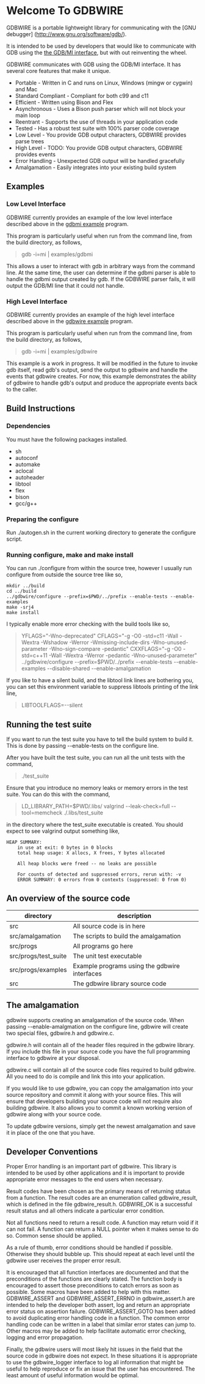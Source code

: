 # Welcome To GDBWIRE

GDBWIRE is a portable lightweight library for communicating with the [GNU debugger] (http://www.gnu.org/software/gdb/).

It is intended to be used by developers that would like to communicate with
GDB using the [the GDB/MI interface](https://sourceware.org/gdb/onlinedocs/gdb/GDB_002fMI.html), but with out reinventing the wheel.

GDBWIRE communicates with GDB using the GDB/MI interface. It has several
core features that make it unique.

- Portable - Written in C and runs on Linux, Windows (mingw or cygwin) and Mac
- Standard Compliant - Compliant for both c99 and c11
- Efficient - Written using Bison and Flex
- Asynchronous - Uses a Bison push parser which will not block your main loop
- Reentrant - Supports the use of threads in your application code
- Tested - Has a robust test suite with 100% parser code coverage
- Low Level - You provide GDB output characters, GDBWIRE provides parse trees
- High Level - TODO: You provide GDB output characters, GDBWIRE provides events
- Error Handling - Unexpected GDB output will be handled gracefully
- Amalgamation - Easily integrates into your existing build system

## Examples

### Low Level Interface

GDBWIRE currently provides an example of the low level interface described
above in the [gdbmi example](src/progs/examples/gdbmi_example.c) program.

This program is particularly useful when run from the command line, from the
build directory, as follows,
>   gdb -i=mi <gdb arguments> | examples/gdbmi

This allows a user to interact with gdb in arbitrary ways from the 
command line. At the same time, the user can determine if the gdbmi
parser is able to handle the gdbmi output created by gdb. If the GDBWIRE
parser fails, it will output the GDB/MI line that it could not handle.

### High Level Interface

GDBWIRE currently provides an example of the high level interface described
above in the [gdbwire example](src/progs/examples/gdbwire_example.c) program.

This program is particularly useful when run from the command line, from the
build directory, as follows,
>   gdb -i=mi <gdb arguments> | examples/gdbwire

This example is a work in progress. It will be modified in the future
to invoke gdb itself, read gdb's output, send the output to gdbwire
and handle the events that gdbwire creates. For now, this example
demonstrates the ability of gdbwire to handle gdb's output and produce
the appropriate events back to the caller.

## Build Instructions

### Dependencies

You must have the following packages installed.
- sh
- autoconf
- automake
- aclocal
- autoheader
- libtool
- flex
- bison
- gcc/g++

### Preparing the configure

Run ./autogen.sh in the current working directory to generate the configure
script.

### Running configure, make and make install

You can run ./configure from within the source tree, however I usually run
configure from outside the source tree like so,
```
mkdir ../build
cd ../build
../gdbwire/configure --prefix=$PWD/../prefix --enable-tests --enable-examples
make -srj4
make install
```

I typically enable more error checking with the build tools like so,

> YFLAGS="-Wno-deprecated" CFLAGS="-g -O0 -std=c11 -Wall -Wextra -Wshadow -Werror -Wmissing-include-dirs -Wno-unused-parameter -Wno-sign-compare -pedantic" CXXFLAGS="-g -O0 -std=c++11 -Wall -Wextra -Werror -pedantic -Wno-unused-parameter" ../gdbwire/configure --prefix=$PWD/../prefix --enable-tests --enable-examples --disable-shared --enable-amalgamation

If you like to have a silent build, and the libtool link lines are bothering
you, you can set this environment variable to suppress libtools printing of
the link line,
>  LIBTOOLFLAGS=--silent

## Running the test suite

If you want to run the test suite you have to tell the build system
to build it. This is done by passing --enable-tests on the configure line.

After you have built the test suite, you can run all the unit tests with
the command,
>  ./test\_suite

Ensure that you introduce no memory leaks or memory errors in the test suite.
You can do this with the command,
>  LD_LIBRARY_PATH=$PWD/.libs/ valgrind  --leak-check=full --tool=memcheck ./.libs/test_suite

in the directory where the test\_suite executable is created. You should
expect to see valgrind output something like,
 
    HEAP SUMMARY:
        in use at exit: 0 bytes in 0 blocks
        total heap usage: X allocs, X frees, Y bytes allocated

        All heap blocks were freed -- no leaks are possible

        For counts of detected and suppressed errors, rerun with: -v
        ERROR SUMMARY: 0 errors from 0 contexts (suppressed: 0 from 0)

## An overview of the source code

directory               | description
---                     | ---
src                     | All source code is in here
src/amalgamation        | The scripts to build the amalgamation
src/progs               | All programs go here
src/progs/test\_suite   | The unit test executable
src/progs/examples      | Example programs using the gdbwire interfaces
src                     | The gdbwire library source code

## The amalgamation

gdbwire supports creating an amalgamation of the source code. When passing
--enable-amalgmation on the configure line, gdbwire will create two special
files, gdbwire.h and gdbwire.c.

gdbwire.h will contain all of the header files required in the gdbwire
library. If you include this file in your source code you have the full
programming interface to gdbwire at your disposal.

gdbwire.c will contain all of the source code files required to build
gdbwire. All you need to do is compile and link this into your application.

If you would like to use gdbwire, you can copy the amalgamation into your
source repository and commit it along with your source files. This will
ensure that developers building your source code will not require also
building gdbwire. It also allows you to commit a known working version
of gdbwire along with your source code.

To update gdbwire versions, simply get the newest amalgamation and save
it in place of the one that you have.

## Developer Conventions

Proper Error handling is an important part of gdbwire. This library
is intended to be used by other applications and it is important to provide
appropriate error messages to the end users when necessary.

Result codes have been chosen as the primary means of returning status
from a function. The result codes are an enumeration called gdbwire_result,
which is defined in the file gdbwire_result.h. GDBWIRE_OK is a successful
result status and all others indicate a particular error condition.

Not all functions need to return a result code. A function may return
void if it can not fail. A function can return a NULL pointer when it makes
sense to do so. Common sense should be applied.

As a rule of thumb, error conditions should be handled if possible.
Otherwise they should bubble up. This should repeat at each level until
the gdbwire user receives the proper error result.

It is encouraged that all function interfaces are documented and that
the preconditions of the functions are clearly stated. The function body
is encouraged to assert those preconditions to catch errors as soon as
possible. Some macros have been added to help with this matter.
GDBWIRE_ASSERT and GDBWIRE_ASSERT_ERRNO in gdbwire_assert.h are intended
to help the developer both assert, log and return an appropriate
error status on assertion failure. GDBWIRE_ASSERT_GOTO has been added
to avoid duplicating error handling code in a function. The common
error handling code can be written in a label that similar error
states can jump to. Other macros may be added to help facilitate
automatic error checking, logging and error propagation.

Finally, the gdbwire users will most likely hit issues in the field
that the source code in gdbwire does not expect. In these situations
it is appropriate to use the gdbwire_logger interface to log all
information that might be useful to help reproduce or fix an issue
that the user has encountered. The least amount of useful information
would be optimal.
